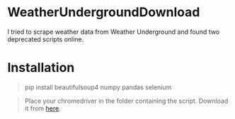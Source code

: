 # WeatherUndergroundDownload

I tried to scrape weather data from Weather Underground and found two deprecated scripts online.

# Installation

> pip install beautifulsoup4 numpy pandas selenium 

> Place your chromedriver in the folder containing the script. Download it from [here](https://chromedriver.chromium.org).












